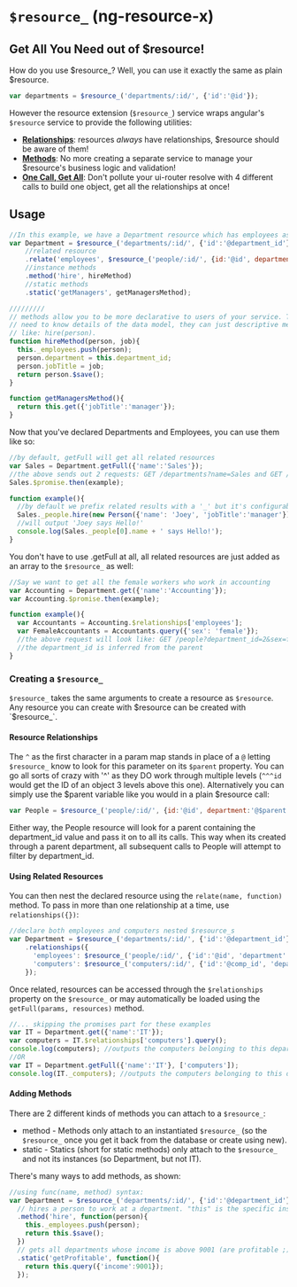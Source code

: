 # `$resource_` (ng-resource-x)

## Get All You Need out of $resource!

How do you use $resource_? Well, you can use it exactly the same as plain $resource.
```javascript
var departments = $resource_('departments/:id/', {'id':'@id'});
```

However the resource extension (`$resource_`) service wraps angular's `$resource` service to provide the following utilities:
* **[Relationships](#resource-relationships)**: resources _always_ have relationships, $resource should be aware of them!
* **[Methods](#adding-methods)**: No more creating a separate service to manage your $resource's business logic and validation!
* **[One Call, Get All](#using-nested-resources)**: Don't pollute your ui-router resolve with 4 different calls to build one object, get all the relationships at once!

## Usage
```javascript
//In this example, we have a Department resource which has employees as a sub-resource.
var Department = $resource_('departments/:id/', {'id':'@department_id'})
    //related resource
    .relate('employees', $resource_('people/:id/', {id:'@id', department:'^department_id'});
    //instance methods
    .method('hire', hireMethod)
    //static methods
    .static('getManagers', getManagersMethod);

/////////
// methods allow you to be more declarative to users of your service. They don't 
// need to know details of the data model, they can just descriptive methods 
// like: hire(person).
function hireMethod(person, job){ 
  this._employees.push(person);
  person.department = this.department_id;
  person.jobTitle = job;
  return person.$save();
}

function getManagersMethod(){
  return this.get({'jobTitle':'manager'});
}
```
Now that you've declared Departments and Employees, you can use them like so:

```javascript
//by default, getFull will get all related resources
var Sales = Department.getFull({'name':'Sales'}); 
//the above sends out 2 requests: GET /departments?name=Sales and GET /people?department_id=1
Sales.$promise.then(example);

function example(){
  //by default we prefix related results with a '_' but it's configurable/removable
  Sales._people.hire(new Person({'name': 'Joey', 'jobTitle':'manager'}));
  //will output 'Joey says Hello!'
  console.log(Sales._people[0].name + ' says Hello!'); 
}
```

You don't have to use .getFull at all, all related resources are just added as an array to the `$resource_` as well:
```javascript
//Say we want to get all the female workers who work in accounting
var Accounting = Department.get({'name':'Accounting'});
var Accounting.$promise.then(example);

function example(){
  var Accountants = Accounting.$relationships['employees'];
  var FemaleAccountants = Accountants.query({'sex': 'female'});
  //the above request will look like: GET /people?department_id=2&sex=female
  //the department_id is inferred from the parent
}
```

### Creating a `$resource_`
`$resource_` takes the same arguments to create a resource as `$resource`. Any resource you can create with $resource can be created with `$resource_`.

#### Resource Relationships
The `^` as the first character in a param map stands in place of a `@` letting `$resource_` know to look for this parameter on its `$parent` property. You can go all sorts of crazy with '^' as they DO work through multiple levels (`^^^id` would get the ID of an object 3 levels above this one). Alternatively you can simply use the $parent variable like you would in a plain $resource call:
```javascript
var People = $resource_('people/:id/', {id:'@id', department:'@$parent.department_id'})
```
Either way, the People resource will look for a parent containing the department_id value and pass it on to all its calls. This way when its created through a parent department, all subsequent calls to People will attempt to filter by department_id.

#### Using Related Resources
You can then nest the declared resource using the `relate(name, function)` method. To pass in more than one relationship at a time, use `relationships({})`:
```javascript
//declare both employees and computers nested $resource_s
var Department = $resource_('departments/:id/', {'id':'@department_id'})
    .relationships({
      'employees': $resource_('people/:id/', {'id':'@id', 'department':'^department_id'}),
      'computers': $resource_('computers/:id/', {'id':'@comp_id', 'department':'^department_id'})
    });
```
Once related, resources can be accessed through the `$relationships` property on the `$resource_` or may automatically be loaded using the `getFull(params, resources)` method.
```javascript
//... skipping the promises part for these examples
var IT = Department.get({'name':'IT'});
var computers = IT.$relationships['computers'].query();
console.log(computers); //outputs the computers belonging to this department
//OR
var IT = Department.getFull({'name':'IT'}, ['computers']);
console.log(IT._computers); //outputs the computers belonging to this department
```

#### Adding Methods
There are 2 different kinds of methods you can attach to a `$resource_`:
* method - Methods only attach to an instantiated `$resource_` (so the `$resource_` once you get it back from the database or create using new).
* static - Statics (short for static methods) only attach to the `$resource_` and not its instances (so Department, but not IT).

There's many ways to add methods, as shown:
```javascript
//using func(name, method) syntax:
var Department = $resource_('departments/:id/', {'id':'@department_id'})
  // hires a person to work at a department. "this" is the specific instance of a department
  .method('hire', function(person){
    this._employees.push(person);
    return this.$save();
  })
  // gets all departments whose income is above 9001 (are profitable ;) )
  .static('getProfitable', function(){
    return this.query({'income':9001});
  });
```
